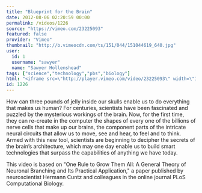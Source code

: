 ```yaml
---
title: "Blueprint for the Brain"
date: 2012-08-06 02:20:59 00:00
permalink: /videos/1226
source: "https://vimeo.com/23225093"
featured: false
provider: "Vimeo"
thumbnail: "http://b.vimeocdn.com/ts/151/044/151044619_640.jpg"
user:
  id: 1
  username: "sawyer"
  name: "Sawyer Hollenshead"
tags: ["science","technology","pbs","biology"]
html: "<iframe src=\"http://player.vimeo.com/video/23225093\" width=\"1280\" height=\"720\" frameborder=\"0\" webkitAllowFullScreen mozallowfullscreen allowFullScreen></iframe>"
id: 1226
---
```


How can three pounds of jelly inside our skulls enable us to do everything that makes us human? For centuries, scientists have been fascinated and puzzled by the mysterious workings of the brain. Now, for the first time, they can re-create in the computer the shapes of every one of the billions of nerve cells that make up our brains, the component parts of the intricate neural circuits that allow us to move, see and hear, to feel and to think. Armed with this new tool, scientists are beginning to decipher the secrets of the brain’s architecture, which may one day enable us to build smart technologies that surpass the capabilities of anything we have today.

This video is based on "One Rule to Grow Them All: A General Theory of Neuronal Branching and Its Practical Application," a paper published by neuroscientist Hermann Cuntz and colleagues in the online journal PLoS Computational Biology.